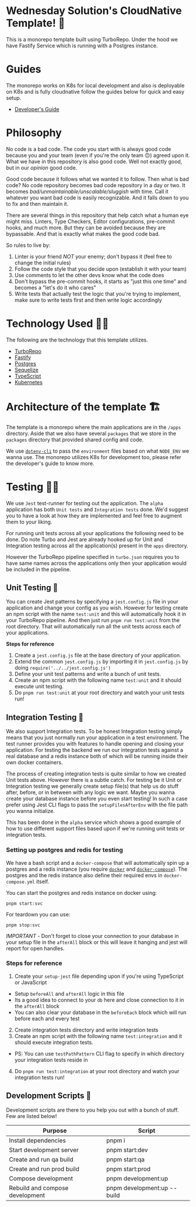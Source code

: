 # Wednesday Solution's CloudNative Template! 🚀

This is a monorepo template built using TurboRepo. Under the hood we have Fastify Service which is running with a Postgres instance.

# Guides

The monorepo works on K8s for local development and also is deployable on K8s and is fully cloudnative follow the guides below for quick and easy setup.

- [Developer's Guide](https://github.com/wednesday-solutions/fastify-postgres/blob/main/DEVELOPERS_GUIDE.md)

# Philosophy

No code is a bad code. The code you start with is always good code because you and your team (even if you're the only team 🙃) agreed upon it. What we have in this repository is also good code. Well not exactly good, but in our *opinion* good code.

Good code because it follows what we wanted it to follow. Then what is bad code? No code repository becomes bad code repository in a day or two. It becomes *bad/unmaintainable/unscalable/sluggish* with time. Call it whatever you want bad code is easily recognizable. And it falls down to you to fix and then maintain it.

There are several things in this repository that help catch what a human eye might miss. Linters, Type Checkers, Editor configurations, pre-commit hooks, and much more. But they can be avoided because they are bypassable. And that is exactly what makes the good code bad.

So rules to live by:

1. Linter is your friend *NOT* your enemy; don't bypass it (feel free to change the initial rules)
2. Follow the code style that you decide upon (establish it with your team)
3. Use comments to let the other devs know what the code does
4. Don't bypass the pre-commit hooks, it starts as "just this one time" and becomes a "let's do it who cares"
5. Write tests that actually test the logic that you're trying to implement, make sure to write tests first and then write logic accordingly

# Technology Used 👨‍💻

The following are the technology that this template utilizes.

- [TurboRepo](https://turbo.build/repo/docs)
- [Fastify](https://www.fastify.io/)
- [Postgres](https://www.postgresql.org/)
- [Sequelize](https://sequelize.org/)
- [TypeScript](https://www.typescriptlang.org/)
- [Kubernetes](https://kubernetes.io/)

# Architecture of the template 🏗

The template is a monorepo where the main applications are in the `/apps` directory.
Aside that we also have several `packages` that we store in the `packages` directory that provided shared config and code.

We use [`dotenv-cli`](https://www.npmjs.com/package/dotenv-cli) to pass the `environment` files based on what `NODE_ENV` we wanna use. The monorepo utilizes K8s for development too, please refer the developer's guide to know more.

# Testing 👨‍🔬

We use `Jest` test-runner for testing out the application.
The `alpha` application has both `Unit tests` and `Integration tests` done. We'd suggest you to have a look at how they are implemented and feel free to augment them to your liking.

For running unit tests across all your applications the following need to be done. Do note Turbo and Jest are already hooked up for Unit and Integration testing across all the application(s) present in the `apps` directory.

However the TurboRepo pipeline specified in `turbo.json` requires you to have same names across the applications only then your application would be included in the pipeline.

## Unit Testing 🧪

You can create Jest patterns by specifying a `jest.config.js` file in your application and change your config as you wish. However for testing create an npm script with the name `test:unit` and this will automatically hook it in your TurboRepo pipeline. And then just run `pnpm run test:unit` from the root directory. That will automatically run all the unit tests across each of your applications.

**Steps for reference**

1. Create a `jest.config.js` file at the base directory of your application.
2. Extend the common `jest.config.js` by importing it in `jest.config.js` by doing `require('../../jest.config.js')`
3. Define your unit test patterns and write a bunch of unit tests.
4. Create an npm script with the following name `test:unit` and it should execute unit testing.
5. Do `pnpm run test:unit` at your root directory and watch your unit tests run!

## Integration Testing 🤖

We also support Integration tests. To be honest Integration testing simply means that you just normally run your application in a test environment. The test runner provides you with features to handle opening and closing your application. For testing the backend we run our integration tests against a real database and a redis instance both of which will be running inside their own docker containers.

The process of creating integration tests is quite similar to how we created Unit tests above. However there is a subtle catch. For testing be it Unit or Integration testing we generally create setup file(s) that help us do stuff after, before, or in between with any logic we want. Maybe you wanna create your database instance before you even start testing! In such a case prefer using Jest CLI flags to pass the `setupFilesAfterEnv` with the file path you wanna initialize.

This has been done in the `alpha` service which shows a good example of how to use different support files based upon if we're running unit tests or integration tests.

### **Setting up postgres and redis for testing**

We have a bash script and a `docker-compose` that will automatically spin up a postgres and a redis instance (you require [`docker`](https://www.docker.com/) and [`docker-compose`](https://docs.docker.com/compose/)). The postgres and the redis instance also define their required envs in `docker-compose.yml` itself.

You can start the postgres and redis instance on docker using:

```shell
pnpm start:svc
```

For teardown you can use:

```shell
pnpm stop:svc
```

*IMPORTANT* - Don't forget to close your connection to your database in your setup file in the `afterAll` block or this will leave it hanging and jest will report for open handles.

### **Steps for reference**

1. Create your `setup-jest` file depending upon if you're using TypeScript or JavaScript
  - Setup `beforeAll` and `afterAll` logic in this file
  - Its a good idea to connect to your `db` here and close connection to it in the `afterAll` block
  - You can also clear your database in the `beforeEach` block which will run before each and every test
2. Create integration tests directory and write integration tests
3. Create an npm script with the following name `test:integration` and it should execute integration tests.
  - PS: You can use `testPathPattern` CLI flag to specify in which directory your integration tests reside in
4. Do `pnpm run test:integration` at your root directory and watch your integration tests run!

## Development Scripts 📝

Development scripts are there to you help you out with a bunch of stuff. Few are listed below!

| **Purpose**                     | **Script**                  |
|---------------------------------|-----------------------------|
| Install dependencies            | pnpm i                      |
| Start development server        | pnpm start:dev              |
| Create and run qa build         | pnpm start:qa               |
| Create and run prod build       | pnpm start:prod             |
| Compose development             | pnpm development:up         |
| Rebuild and compose development | pnpm development:up --build |
